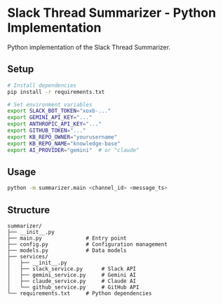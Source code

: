 # Slack Thread Summarizer - Python Implementation

Python implementation of the Slack Thread Summarizer.

## Setup

```bash
# Install dependencies
pip install -r requirements.txt

# Set environment variables
export SLACK_BOT_TOKEN="xoxb-..."
export GEMINI_API_KEY="..."
export ANTHROPIC_API_KEY="..."
export GITHUB_TOKEN="..."
export KB_REPO_OWNER="yourusername"
export KB_REPO_NAME="knowledge-base"
export AI_PROVIDER="gemini"  # or "claude"
```

## Usage

```bash
python -m summarizer.main <channel_id> <message_ts>
```

## Structure

```
summarizer/
├── __init__.py
├── main.py              # Entry point
├── config.py            # Configuration management
├── models.py            # Data models
├── services/
│   ├── __init__.py
│   ├── slack_service.py      # Slack API
│   ├── gemini_service.py     # Gemini AI
│   ├── claude_service.py     # Claude AI
│   └── github_service.py     # GitHub API
└── requirements.txt     # Python dependencies
```
